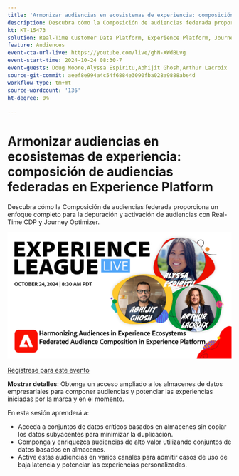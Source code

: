 ```yaml
---
title: 'Armonizar audiencias en ecosistemas de experiencia: composición de audiencias federadas en Experience Platform'
description: Descubra cómo la Composición de audiencias federada proporciona un enfoque completo para la depuración y activación de audiencias con Real-Time CDP y Journey Optimizer.
kt: KT-15473
solution: Real-Time Customer Data Platform, Experience Platform, Journey Optimizer
feature: Audiences
event-cta-url-live: https://youtube.com/live/ghN-XWdBLvg
event-start-time: 2024-10-24 08:30-7
event-guests: Doug Moore,Alyssa Espiritu,Abhijit Ghosh,Arthur Lacroix
source-git-commit: aeef8e994a4c54f6884e3090fba028a9888abe4d
workflow-type: tm+mt
source-wordcount: '136'
ht-degree: 0%

---
```


# Armonizar audiencias en ecosistemas de experiencia: composición de audiencias federadas en Experience Platform

Descubra cómo la Composición de audiencias federada proporciona un enfoque completo para la depuración y activación de audiencias con Real-Time CDP y Journey Optimizer.

<img alt="Experience League LIVE 24 de octubre de 2024" src="../episodes/assets/ep41-web-banner.png">

[Regístrese para este evento](https://engage.adobe.com/ExpLeagueLive-241024.html)

**Mostrar detalles**:
Obtenga un acceso ampliado a los almacenes de datos empresariales para componer audiencias y potenciar las experiencias iniciadas por la marca y en el momento.

En esta sesión aprenderá a:

* Acceda a conjuntos de datos críticos basados en almacenes sin copiar los datos subyacentes para minimizar la duplicación.
* Componga y enriquezca audiencias de alto valor utilizando conjuntos de datos basados en almacenes.
* Active estas audiencias en varios canales para admitir casos de uso de baja latencia y potenciar las experiencias personalizadas.
